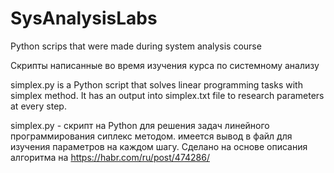 # SysAnalysisLabs
Python scrips that were made during system analysis course

Скрипты написанные во время изучения курса по системному анализу

simplex.py is a Python script that solves linear programming tasks with simplex method.
  It has an output into simplex.txt file to research parameters at every step. 

simplex.py - скрипт на Python для решения задач линейного программирования сиплекс методом.
  имеется вывод в файл для изучения параметров на каждом шагу. Сделано на основе описания
  алгоритма на https://habr.com/ru/post/474286/
